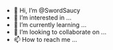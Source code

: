 - 👋 Hi, I’m @SwordSaucy
- 👀 I’m interested in ...
- 🌱 I’m currently learning ...
- 💞️ I’m looking to collaborate on ...
- 📫 How to reach me ...

<!---
SwordSaucy/SwordSaucy is a ✨ special ✨ repository because its `README.md` (this file) appears on your GitHub profile.
You can click the Preview link to take a look at your changes.
--->
